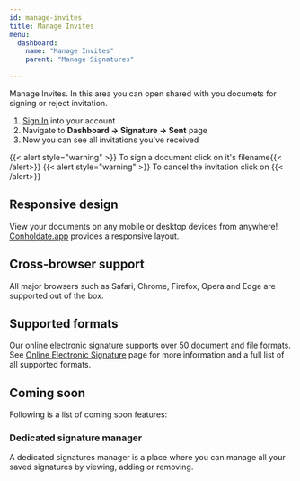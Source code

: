 ```yaml
---
id: manage-invites
title: Manage Invites
menu:
  dashboard:
    name: "Manage Invites"   
    parent: "Manage Signatures"
   
---
```

Manage Invites.
In this area you can open shared with you documets for signing or reject invitation.

1. [Sign In](https://dashboard.conholdate.app/signin) into your account
1. Navigate to **Dashboard -> Signature -> Sent** page
1. Now you can see all invitations you've received

{{< alert style="warning" >}} To sign a document click on it's filename{{< /alert>}}
{{< alert style="warning" >}} To cancel the invitation click on <i class="fas fa-trash"></i>{{< /alert>}}

## Responsive design
View your documents on any mobile or desktop devices from anywhere! [Conholdate.app](https://conholdte.app) provides a responsive layout.

## Cross-browser support
All major browsers such as Safari, Chrome, Firefox, Opera and Edge are supported out of the box.

## Supported formats
Our online electronic signature supports over 50 document and file formats.
See [Online Electronic Signature](https://products.conholdate.app/signature) page for more information and a full list of all supported formats.

## Coming soon
Following is a list of coming soon features:

### Dedicated signature manager
A dedicated signatures manager is a place where you can manage all your saved signatures by viewing, adding or removing.